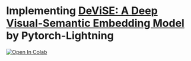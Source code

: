 # Implementing [DeViSE: A Deep Visual-Semantic Embedding Model](https://papers.nips.cc/paper/5204-devise-a-deep-visual-semantic-embedding-model.pdf) by Pytorch-Lightning

[![Open In Colab](https://colab.research.google.com/assets/colab-badge.svg)](https://colab.research.google.com/github/saeed1262/DeViSe_Lightning/blob/master/DeViSE_PL.ipynb)
